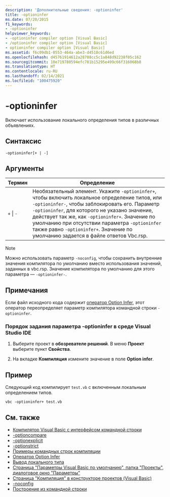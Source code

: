 ```yaml
---
description: 'Дополнительные сведения: -optioninfer'
title: -optioninfer
ms.date: 07/20/2015
f1_keywords:
- -optioninfer
helpviewer_keywords:
- -optioninfer compiler option [Visual Basic]
- /optioninfer compiler option [Visual Basic]
- optioninfer compiler option [Visual Basic]
ms.assetid: f6c09db1-0553-464a-abe3-d4510c61d6ed
ms.openlocfilehash: d45761914612a28788cc5c1a848d92238f05c162
ms.sourcegitcommit: 10e719780594efc781b15295e499c66f316068b8
ms.translationtype: HT
ms.contentlocale: ru-RU
ms.lasthandoff: 02/14/2021
ms.locfileid: "100475920"
---
```

# <a name="-optioninfer"></a>-optioninfer

Включает использование локального определения типов в различных объявлениях.  
  
## <a name="syntax"></a>Синтаксис  
  
```console  
-optioninfer[+ | -]  
```  
  
## <a name="arguments"></a>Аргументы  
  
|Термин|Определение|  
|---|---|  
|`+` &#124; `-`|Необязательный элемент. Укажите `-optioninfer+`, чтобы включить локальное определение типов, или `-optioninfer-`, чтобы заблокировать его. Параметр `-optioninfer`, для которого не указано значение, действует так же, как `-optioninfer+`. Значение по умолчанию при отсутствии параметра `-optioninfer` также равно `-optioninfer+`. Значение по умолчанию задается в файле ответов Vbc.rsp.|  
  
> [!NOTE]
> Можно использовать параметр `-noconfig`, чтобы сохранить внутренние значения компилятора по умолчанию вместо использования значений, заданных в vbc.rsp. Значение компилятора по умолчанию для этого параметра — `-optioninfer-`.  
  
## <a name="remarks"></a>Примечания  

 Если файл исходного кода содержит [оператор Option Infer](../../language-reference/statements/option-infer-statement.md), этот оператор переопределяет параметр компилятора командной строки `-optioninfer`.  
  
### <a name="to-set--optioninfer-in-the-visual-studio-ide"></a>Порядок задания параметра -optioninfer в среде Visual Studio IDE  
  
1. Выберите проект в **обозревателе решений**. В меню **Проект** выберите пункт **Свойства**.  
  
2. На вкладке **Компиляция** измените значение в поле **Option infer**.  
  
## <a name="example"></a>Пример  

 Следующий код компилирует `test.vb` с включенным локальным определением типов.  
  
```console
vbc -optioninfer+ test.vb  
```  
  
## <a name="see-also"></a>См. также

- [Компилятор Visual Basic с интерфейсом командной строки](index.md)
- [-optioncompare](optioncompare.md)
- [-optionexplicit](optionexplicit.md)
- [-optionstrict](optionstrict.md)
- [Примеры командных строк компиляции](sample-compilation-command-lines.md)
- [Оператор Option Infer](../../language-reference/statements/option-infer-statement.md)
- [Вывод локального типа](../../programming-guide/language-features/variables/local-type-inference.md)
- [Страница "Параметры Visual Basic по умолчанию", папка "Проекты", диалоговое окно "Параметры"](/visualstudio/ide/reference/visual-basic-defaults-projects-options-dialog-box)
- [Страница "Компиляция" в конструкторе проектов (Visual Basic)](/visualstudio/ide/reference/compile-page-project-designer-visual-basic)
- [-noconfig](noconfig.md)
- [Построение из командной строки](building-from-the-command-line.md)
